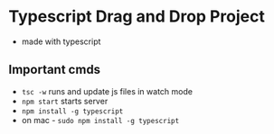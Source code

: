 # Typescript Drag and Drop Project
- made with typescript

## Important cmds
- ```tsc -w``` runs and update js files in watch mode
- ```npm start``` starts server
- ```npm install -g typescript```
- on mac - ```sudo npm install -g typescript```
